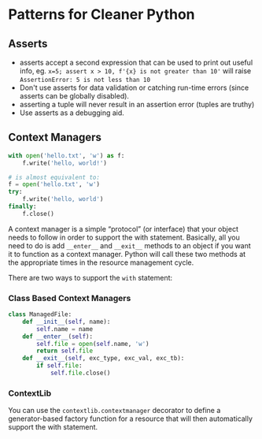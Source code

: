 # Patterns for Cleaner Python

Asserts
---

- asserts accept a second expression that can be used to print out useful info,
    eg. `x=5; assert x > 10, f'{x} is not greater than 10'` will raise
    `AssertionError: 5 is not less than 10`
- Don't use asserts for data validation or catching run-time errors (since
 asserts can be globally disabled).
- asserting a tuple will never result in an assertion error (tuples are truthy)
- Use asserts as a debugging aid.

Context Managers
---

```python
with open('hello.txt', 'w') as f:
    f.write('hello, world!')

# is almost equivalent to:
f = open('hello.txt', 'w')
try:
    f.write('hello, world')
finally:
    f.close()
```

A context manager is a simple “protocol” (or interface) that your object needs
to follow in order to support the with statement. Basically, all you need to do
is add `__enter__` and `__exit__` methods to an object if you want it to function as
a context manager.  Python will call these two methods at the appropriate times
in the resource management cycle.

There are two ways to support the `with` statement:

### Class Based Context Managers

```python
class ManagedFile:
    def __init__(self, name):
        self.name = name
    def __enter__(self):
        self.file = open(self.name, 'w')
        return self.file
    def __exit__(self, exc_type, exc_val, exc_tb):
        if self.file:
            self.file.close()
```

### ContextLib

You can use the `contextlib.contextmanager` decorator to define a
generator-based factory function for a resource that will then automatically
support the with statement.
